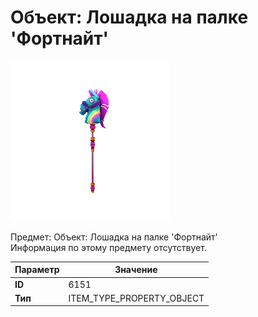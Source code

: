 # Объект: Лошадка на палке 'Фортнайт'

![Item Image](../img/6151.webp?raw=true)

Предмет: Объект: Лошадка на палке 'Фортнайт'<br>Информация по этому предмету отсутствует.


| Параметр | Значение |
|----------|----------|
| **ID** | 6151 |
| **Тип** | ITEM_TYPE_PROPERTY_OBJECT |

